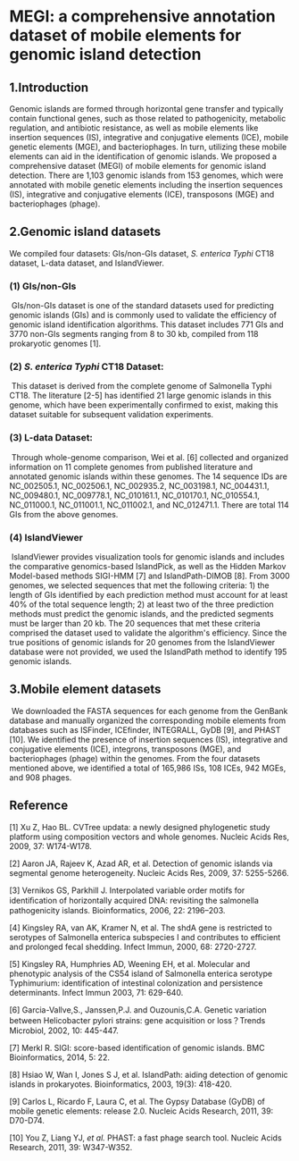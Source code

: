 # MEGI: a comprehensive annotation dataset of mobile elements for genomic island detection

 

## 1.Introduction

Genomic islands are formed through horizontal gene transfer and typically contain functional genes, such as those related to pathogenicity, metabolic regulation, and antibiotic resistance, as well as mobile elements like insertion sequences (IS), integrative and conjugative elements (ICE), mobile genetic elements (MGE), and bacteriophages. In turn, utilizing these mobile elements can aid in the identification of genomic islands. We proposed a comprehensive dataset (MEGI) of mobile elements for genomic island detection. There are 1,103 genomic islands from 153 genomes, which were annotated with mobile genetic elements including the insertion sequences (IS), integrative and conjugative elements (ICE), transposons (MGE) and bacteriophages (phage). 

 

## 2.Genomic island datasets

We compiled four datasets: GIs/non-GIs dataset, *S. enterica Typhi* CT18 dataset, L-data dataset, and IslandViewer.

### (1) GIs/non-GIs

​	GIs/non-GIs dataset is one of the standard datasets used for predicting genomic islands (GIs) and is commonly used to validate the efficiency of genomic island identification algorithms. This dataset includes 771 GIs and 3770 non-GIs segments ranging from 8 to 30 kb, compiled from 118 prokaryotic genomes [1].

### (2) *S. enterica Typhi* CT18 Dataset:

​	This dataset is derived from the complete genome of Salmonella Typhi CT18. The literature [2-5] has identified 21 large genomic islands in this genome, which have been experimentally confirmed to exist, making this dataset suitable for subsequent validation experiments.

### (3) L-data Dataset:

​	Through whole-genome comparison, Wei et al. [6] collected and organized information on 11 complete genomes from published literature and annotated genomic islands within these genomes. The 14 sequence IDs are NC_002505.1, NC_002506.1, NC_002935.2, NC_003198.1, NC_004431.1, NC_009480.1, NC_009778.1, NC_010161.1, NC_010170.1, NC_010554.1, NC_011000.1, NC_011001.1, NC_011002.1, and NC_012471.1. There are total 114 GIs from the above genomes.

### (4) IslandViewer

​	IslandViewer provides visualization tools for genomic islands and includes the comparative genomics-based IslandPick, as well as the Hidden Markov Model-based methods SIGI-HMM [7] and IslandPath-DIMOB [8]. From 3000 genomes, we selected sequences that met the following criteria: 1) the length of GIs identified by each prediction method must account for at least 40% of the total sequence length; 2) at least two of the three prediction methods must predict the genomic islands, and the predicted segments must be larger than 20 kb. The 20 sequences that met these criteria comprised the dataset used to validate the algorithm's efficiency. Since the true positions of genomic islands for 20 genomes from the IslandViewer database were not provided, we used the IslandPath method to identify 195 genomic islands.

 

## 3.Mobile element datasets

​	We downloaded the FASTA sequences for each genome from the GenBank database and manually organized the corresponding mobile elements from databases such as ISFinder, ICEfinder, INTEGRALL, GyDB [9], and PHAST [10]. We identified the presence of insertion sequences (IS), integrative and conjugative elements (ICE), integrons, transposons (MGE), and bacteriophages (phage) within the genomes. From the four datasets mentioned above, we identified a total of 165,986 ISs, 108 ICEs, 942 MGEs, and 908 phages.

 

## Reference

[1] Xu Z, Hao BL. CVTree updata: a newly designed phylogenetic study platform using composition vectors and whole genomes. Nucleic Acids Res, 2009, 37: W174-W178.

[2] Aaron JA, Rajeev K, Azad AR, et al. Detection of genomic islands via segmental genome heterogeneity. Nucleic Acids Res, 2009, 37: 5255-5266.

[3] Vernikos GS, Parkhill J. Interpolated variable order motifs for identiﬁcation of horizontally acquired DNA: revisiting the salmonella pathogenicity islands. Bioinformatics, 2006, 22: 2196–203.

[4] Kingsley RA, van AK, Kramer N, et al. The shdA gene is restricted to serotypes of Salmonella enterica subspecies I and contributes to efficient and prolonged fecal shedding. Infect Immun, 2000, 68: 2720-2727.

[5] Kingsley RA, Humphries AD, Weening EH, et al. Molecular and phenotypic analysis of the CS54 island of Salmonella enterica serotype Typhimurium: identification of intestinal colonization and persistence determinants. Infect Immun 2003, 71: 629-640.

[6] Garcia-Vallve,S., Janssen,P.J. and Ouzounis,C.A. Genetic variation between Helicobacter pylori strains: gene acquisition or loss？Trends Microbiol, 2002, 10: 445-447.

[7] Merkl R. SIGI: score-based identification of genomic islands. BMC Bioinformatics, 2014, 5: 22.

[8] Hsiao W, Wan I, Jones S J, et al. IslandPath: aiding detection of genomic islands in prokaryotes. Bioinformatics, 2003, 19(3): 418-420.

[9] Carlos L, Ricardo F, Laura C, et al. The Gypsy Database (GyDB) of mobile genetic elements: release 2.0. Nucleic Acids Research, 2011, 39: D70-D74.

[10] You Z, Liang YJ, *et al.* PHAST: a fast phage search tool. Nucleic Acids Research, 2011, 39: W347-W352.
